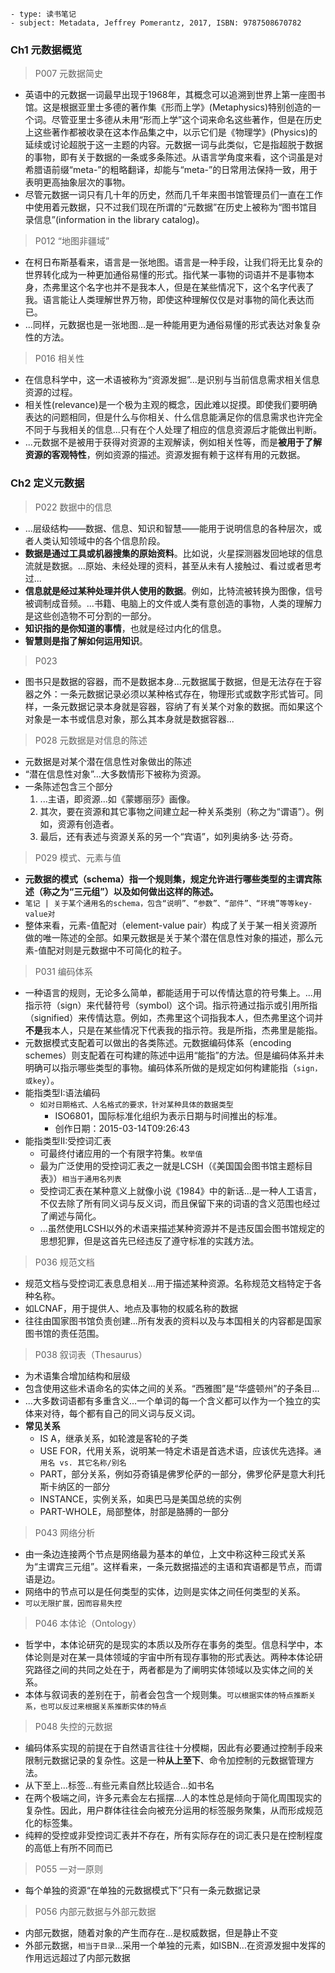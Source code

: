 ```
- type: 读书笔记
- subject: Metadata, Jeffrey Pomerantz, 2017, ISBN: 9787508670782
```

### Ch1 元数据概览

> P007 元数据简史
- 英语中的元数据一词最早出现于1968年，其概念可以追溯到世界上第一座图书馆。这是根据亚里士多德的著作集《形而上学》(Metaphysics)特别创造的一个词。尽管亚里士多德从未用“形而上学”这个词来命名这些著作，但是在历史上这些著作都被收录在这本作品集之中，以示它们是《物理学》(Physics)的延续或讨论超脱于这一主题的内容。元数据一词与此类似，它是指超脱于数据的事物，即有关于数据的一条或多条陈述。从语言学角度来看，这个词虽是对希腊语前缀“meta-”的粗略翻译，却能与“meta-”的日常用法保持一致，用于表明更高抽象层次的事物。
- 尽管元数据一词只有几十年的历史，然而几千年来图书馆管理员们一直在工作中使用着元数据，只不过我们现在所谓的“元数据”在历史上被称为“图书馆目录信息”(information in the library catalog)。

> P012 “地图非疆域”
- 在柯日布斯基看来，语言是一张地图。语言是一种手段，让我们将无比复杂的世界转化成为一种更加通俗易懂的形式。指代某一事物的词语并不是事物本身，杰弗里这个名字也并不是我本人，但是在某些情况下，这个名字代表了我。语言能让人类理解世界万物，即使这种理解仅仅是对事物的简化表达而已。
- ...同样，元数据也是一张地图...是一种能用更为通俗易懂的形式表达对象复杂性的方法。

> P016 相关性
- 在信息科学中，这一术语被称为“资源发掘”...是识别与当前信息需求相关信息资源的过程。
- 相关性(relevance)是一个极为主观的概念，因此难以捉摸。即使我们要明确表达的问题相同，但是什么与你相关、什么信息能满足你的信息需求也许完全不同于与我相关的信息...只有在个人处理了相应的信息资源后才能做出判断。
- ...元数据不是被用于获得对资源的主观解读，例如相关性等，而是**被用于了解资源的客观特性**，例如资源的描述。资源发掘有赖于这样有用的元数据。

### Ch2 定义元数据
> P022 数据中的信息
- ...层级结构——数据、信息、知识和智慧——能用于说明信息的各种层次，或者人类认知领域中的各个信息阶段。
- **数据是通过工具或机器搜集的原始资料**。比如说，火星探测器发回地球的信息流就是数据。...原始、未经处理的资料，甚至从未有人接触过、看过或者思考过...
- **信息就是经过某种处理并供人使用的数据**。例如，比特流被转换为图像，信号被调制成音频。...书籍、电脑上的文件或人类有意创造的事物，人类的理解力是这些创造物不可分割的一部分。
- **知识指的是你知道的事情**，也就是经过内化的信息。
- **智慧则是指了解如何运用知识**。

> P023
- 图书只是数据的容器，而不是数据本身...元数据属于数据，但是无法存在于容器之外：一条元数据记录必须以某种格式存在，物理形式或数字形式皆可。同样，一条元数据记录本身就是容器，容纳了有关某个对象的数据。而如果这个对象是一本书或信息对象，那么其本身就是数据容器...

> P028 元数据是对信息的陈述
- 元数据是对某个潜在信息性对象做出的陈述
- “潜在信息性对象”...大多数情形下被称为资源。
- 一条陈述包含三个部分
  1.  ...主语，即资源...如《蒙娜丽莎》画像。
  2. 其次，要在资源和其它事物之间建立起一种关系类别（称之为“谓语”）。例如，资源有创造者。
  3. 最后，还有表述与资源关系的另一个“宾语”，如列奥纳多·达·芬奇。

> P029 模式、元素与值
- **元数据的模式（schema）指一个规则集，规定允许进行哪些类型的主谓宾陈述（称之为“三元组”）以及如何做出这样的陈述。**
- `笔记 | 关于某个通用名的schema，包含“说明”、“参数”、“部件”、“环境”等等key-value对`
- 整体来看，元素-值配对（element-value pair）构成了关于某一相关资源所做的唯一陈述的全部。如果元数据是关于某个潜在信息性对象的描述，那么元素-值配对则是元数据中不可简化的粒子。

> P031 编码体系
- 一种语言的规则，无论多么简单，都能适用于可以传情达意的符号集上。...用指示符（sign）来代替符号（symbol）这个词。指示符通过指示或引用所指（signified）来传情达意。例如，杰弗里这个词指我本人，但杰弗里这个词并**不是**我本人，只是在某些情况下代表我的指示符。我是所指，杰弗里是能指。
- 元数据模式支配着可以做出的各类陈述。元数据编码体系（encoding schemes）则支配着在可构建的陈述中运用“能指”的方法。但是编码体系并未明确可以指示哪些类型的事物。编码体系所做的是规定如何构建能指（`sign，或key`）。
- 能指类型I:语法编码
  - `如对日期格式、人名格式的要求，针对某种具体的数据类型`
    - ISO6801，国际标准化组织为表示日期与时间推出的标准。
    - 创作日期：2015-03-14T09:26:43
- 能指类型II:受控词汇表
  - 可最终付诸应用的一个有限字符集。`枚举值`
  - 最为广泛使用的受控词汇表之一就是LCSH（《美国国会图书馆主题标目表》）`相当于通用名列表`
  - 受控词汇表在某种意义上就像小说《1984》中的新话...是一种人工语言，不仅去除了所有同义词与反义词，而且保留下来的词语的含义范围也经过了阐述与简化。
  - ...虽然使用LCSH以外的术语来描述某种资源并不是违反国会图书馆规定的思想犯罪，但是这首先已经违反了遵守标准的实践方法。

> P036 规范文档
- 规范文档与受控词汇表息息相关...用于描述某种资源。名称规范文档特定于各种名称。
- 如LCNAF，用于提供人、地点及事物的权威名称的数据
- 往往由国家图书馆负责创建...所有发表的资料以及与本国相关的内容都是国家图书馆的责任范围。

> P038 叙词表（Thesaurus）
- 为术语集合增加结构和层级
- 包含使用这些术语命名的实体之间的关系。“西雅图”是“华盛顿州”的子条目...
- ...大多数词语都有多重含义...一个单词的每一个含义都可以作为一个独立的实体来对待，每个都有自己的同义词与反义词。
- **常见关系**
  - IS A，继承关系，如轮渡是客轮的子类
  - USE FOR，代用关系，说明某一特定术语是首选术语，应该优先选择。`通用名 vs. 其它名称/别名`
  - PART，部分关系，例如芬奇镇是佛罗伦萨的一部分，佛罗伦萨是意大利托斯卡纳区的一部分
  - INSTANCE，实例关系，如奥巴马是美国总统的实例
  - PART-WHOLE，局部整体，肘部是胳膊的一部分
  
> P043 网络分析
- 由一条边连接两个节点是网络最为基本的单位，上文中称这种三段式关系为“主谓宾三元组”。这样看来，一条元数据描述的主语和宾语都是节点，而谓语是边。
- 网络中的节点可以是任何类型的实体，边则是实体之间任何类型的关系。
- `可以无限扩展，因而容易失控`

> P046 本体论（Ontology）
- 哲学中，本体论研究的是现实的本质以及所存在事务的类型。信息科学中，本体论则是对在某一具体领域的宇宙中所有现存事物的形式表达。两种本体论研究路径之间的共同之处在于，两者都是为了阐明实体领域以及实体之间的关系。
- 本体与叙词表的差别在于，前者会包含一个规则集。`可以根据实体的特点推断关系，也可以反过来根据关系推断实体的特点`

> P048 失控的元数据
- 编码体系实现的前提在于自然语言往往十分模糊，因此有必要通过控制手段来限制元数据记录的复杂性。这是一种**从上至下**、命令加控制的元数据管理方法。
- 从下至上...标签...有些元素自然比较适合...如书名
- 在两个极端之间，许多元素会左右摇摆...人的本性总是倾向于简化周围现实的复杂性。因此，用户群体往往会向被充分运用的标签服务聚集，从而形成规范化的标签集。
- 纯粹的受控或非受控词汇表并不存在，所有实际存在的词汇表只是在控制程度的高低上有所不同而已

> P055 一对一原则
- 每个单独的资源“在单独的元数据模式下”只有一条元数据记录

> P056 内部元数据与外部元数据
- 内部元数据，随着对象的产生而存在...是权威数据，但是静止不变
- 外部元数据，`相当于目录`...采用一个单独的元素，如ISBN...在资源发掘中发挥的作用远远超过了内部元数据



